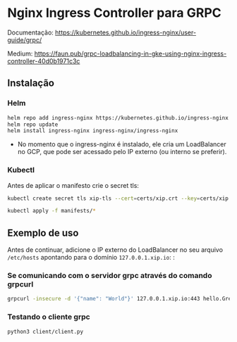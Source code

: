 # Nginx Ingress Controller para GRPC

Documentação: https://kubernetes.github.io/ingress-nginx/user-guide/grpc/

Medium: https://faun.pub/grpc-loadbalancing-in-gke-using-nginx-ingress-controller-40d0b1971c3c


## Instalação

### Helm

```bash
helm repo add ingress-nginx https://kubernetes.github.io/ingress-nginx
helm repo update
helm install ingress-nginx ingress-nginx/ingress-nginx
```
* No momento que o ingress-nginx é instalado, ele cria um LoadBalancer no GCP, que pode ser acessado pelo IP externo (ou interno se preferir).


### Kubectl

Antes de aplicar o manifesto crie o secret tls:

```bash
kubectl create secret tls xip-tls --cert=certs/xip.crt --key=certs/xip.key
```

```bash
kubectl apply -f manifests/*
```

## Exemplo de uso

Antes de continuar, adicione o IP externo do LoadBalancer no seu arquivo `/etc/hosts` apontando para o domínio `127.0.0.1.xip.io`: :

### Se comunicando com o servidor grpc através do comando grpcurl

```bash
grpcurl -insecure -d '{"name": "World"}' 127.0.0.1.xip.io:443 hello.Greeter/SayHello
```


### Testando o cliente grpc

```bash
python3 client/client.py
```

